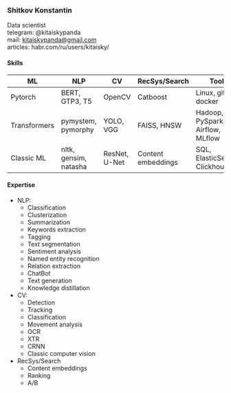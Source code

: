 ### Shitkov Konstantin
Data scientist</br>
telegram: @kitaiskypanda</br>
mail: kitaiskypanda@gmail.com</br>
articles: habr.com/ru/users/kitaisky/</br>
#### Skills
| ML | NLP | CV | RecSys/Search | Tools |
| --- | --- | --- | --- | --- |
| Pytorch | BERT, GTP3, T5 | OpenCV | Catboost |Linux, git, docker|
| Transformers | pymystem, pymorphy | YOLO, VGG | FAISS, HNSW| Hadoop, PySpark, Airflow, MLflow|
| Classic ML | nltk, gensim, natasha | ResNet, U-Net | Content embeddings |SQL, ElasticSearch, Clickhouse |
#### Expertise
* NLP:
  * Classification
  * Clusterization
  * Summarization
  * Keywords extraction
  * Tagging
  * Text segmentation
  * Sentiment analysis
  * Named entity recognition
  * Relation extraction
  * ChatBot
  * Text generation
  * Knowledge distillation
* CV:
  * Detection
  * Tracking
  * Classification
  * Movement analysis
  * OCR
  * XTR
  * CRNN
  * Classic computer vision
* RecSys/Search
  * Content embeddings
  * Ranking
  * A/B  
